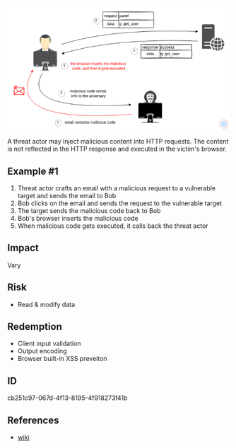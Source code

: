 <p align="center"> <img src="https://raw.githubusercontent.com/qeeqbox/dom-based-cross-site-scripting/main/dom-based-cross-site-scripting.png"></p>

A threat actor may inject malicious content into HTTP requests. The content is not reflected in the HTTP response and executed in the victim's browser.

## Example #1
1. Threat actor crafts an email with a malicious request to a vulnerable target and sends the email to Bob
2. Bob clicks on the email and sends the request to the vulnerable target
3. The target sends the malicious code back to Bob
4. Bob's browser inserts the malicious code
5. When malicious code gets executed, it calls back the threat actor
 
## Impact
Vary

## Risk
- Read & modify data

## Redemption
- Client input validation
- Output encoding
- Browser built-in XSS preveiton

## ID
cb251c97-067d-4f13-8195-4f918273f41b

## References
- [wiki](https://en.wikipedia.org/wiki/cross-site_scripting)
